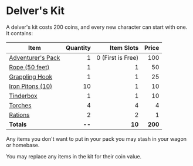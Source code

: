 # Delver's Kit

A delver's kit costs 200 coins, and every new character can start with one. It contains:

| Item                                                    | Quantity |        Item Slots |   Price |
| ------------------------------------------------------- | -------: | ----------------: | ------: |
| [Adventurer's Pack](100%20Coins/Adventurer's%20Pack.md) |        1 | 0 (First is Free) |     100 |
| [Rope (50 feet)](50%20Coins/Rope%20(50%20feet).md)      |        1 |                 1 |      50 |
| [Grappling Hook](25%20Coins/Grappling%20Hook.md)        |        1 |                 1 |      25 |
| [Iron Pitons (10)](10%20Coins/Iron%20Piton.md)          |       10 |                 1 |      10 |
| [Tinderbox](10%20Coins/Tinderbox.md)                    |        1 |                 1 |      10 |
| [Torches](1%20Coin/Torch.md)                            |        4 |                 4 |       4 |
| [Rations](1%20Coin/Ration.md)                           |        2 |                 2 |       1 |
| **Totals**                                              |   **--** |            **10** | **200** |

Any items you don't want to put in your pack you may stash in your wagon or homebase.

You may replace any items in the kit for their coin value.
